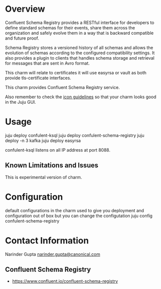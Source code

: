 # Overview

Confluent Schema Registry provides a RESTful interface for developers to define
standard schemas for their events, share them across the organization and safely
 evolve them in a way that is backward compatible and future proof.

Schema Registry stores a versioned history of all schemas and allows the
evolution of schemas according to the configured compatibility settings. It also
provides a plugin to clients that handles schema storage and retrieval for
messages that are sent in Avro format.

This charm will relate to certificates
it will use easyrsa or vault as both provide tls-certificate interfaces.

This charm provides Confluent Schema Registry service.

Also remember to check the [icon guidelines][] so that your charm looks good
in the Juju GUI.

# Usage

juju deploy confulent-ksql
juju deploy confulent-schema-registry
juju deploy -n 3 kafka
juju deploy easyrsa

confulent-ksql listens on all IP address at port 8088.

## Known Limitations and Issues

This is experimental version of charm.

# Configuration

default configurations in the charm used to give you deployment and configuration
out of box but you can change the configutation
juju config confulent-schema-registry

# Contact Information

Narinder Gupta narinder.gupta@canonical.com

## Confluent Schema Registry

  - https://www.confluent.io/confluent-schema-registry


[service]: http://example.com
[icon guidelines]: https://jujucharms.com/docs/stable/authors-charm-icon
